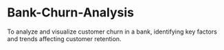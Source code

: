 # Bank-Churn-Analysis
To analyze and visualize customer churn in a bank, identifying key factors and trends affecting customer retention.
